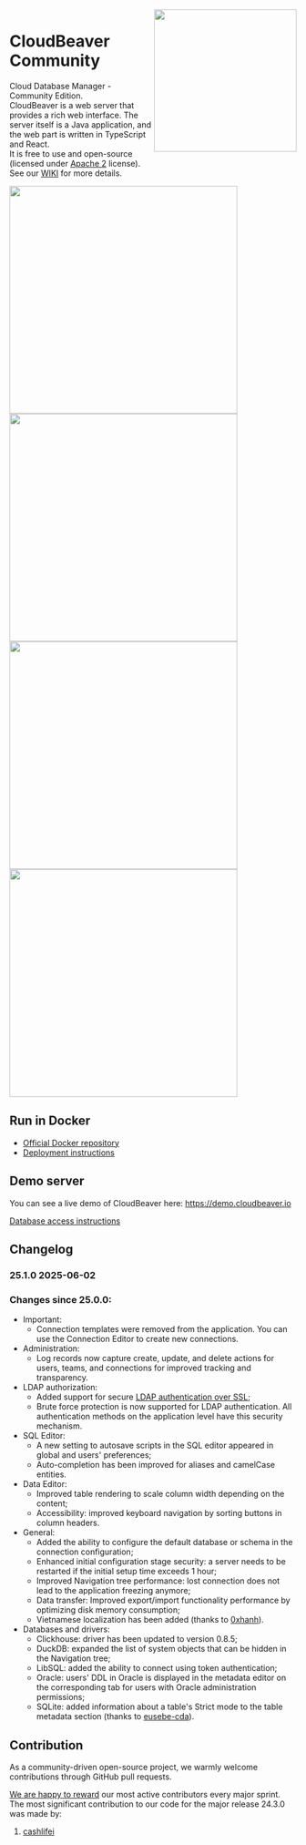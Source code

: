<img src="https://github.com/dbeaver/cloudbeaver/wiki/images/cloudbeaver-logo.png" align="right" width="250"/>

# CloudBeaver Community

Cloud Database Manager - Community Edition.  
CloudBeaver is a web server that provides a rich web interface. The server itself is a Java application, and the web part is written in TypeScript and React.  
It is free to use and open-source (licensed under [Apache 2](https://github.com/dbeaver/cloudbeaver/blob/devel/LICENSE) license).  
See our [WIKI](https://github.com/dbeaver/cloudbeaver/wiki) for more details. 

<a><img src="https://github.com/dbeaver/cloudbeaver/wiki/images/connection-creation-demo.png" width="400"/></a>
<img src="https://github.com/dbeaver/cloudbeaver/wiki/images/gis-demo.png" width="400"/>
<img src="https://github.com/dbeaver/cloudbeaver/wiki/images/data-transfer-demo.png" width="400"/>
<img src="https://github.com/dbeaver/cloudbeaver/wiki/images/sql-editor-demo.png" width="400"/>

## Run in Docker

- [Official Docker repository](https://hub.docker.com/r/dbeaver/cloudbeaver)
- [Deployment instructions](https://github.com/dbeaver/cloudbeaver/wiki/CloudBeaver-Deployment)

## Demo server

You can see a live demo of CloudBeaver here: https://demo.cloudbeaver.io  

[Database access instructions](https://github.com/dbeaver/cloudbeaver/wiki/Demo-Server)

## Changelog

### 25.1.0 2025-06-02
### Changes since 25.0.0:
- Important:
  -    Connection templates were removed from the application. You can use the Connection Editor to create new connections.
- Administration:
  -    Log records now capture create, update, and delete actions for users, teams, and connections for improved tracking and transparency.
- LDAP authorization:
  -    Added support for secure [LDAP authentication over SSL](https://github.com/dbeaver/cloudbeaver/wiki/LDAP-Authentication);
  -    Brute force protection is now supported for LDAP authentication. All authentication methods on the application level have this security mechanism.
- SQL Editor:
  -    A new setting to autosave scripts in the SQL editor appeared in global and users' preferences;
  -    Auto-completion has been improved for aliases and camelCase entities.
- Data Editor:
  -    Improved table rendering to scale column width depending on the content;
  -    Accessibility: improved keyboard navigation by sorting buttons in column headers.
- General:
  -    Added the ability to configure the default database or schema in the connection configuration;
  -    Enhanced initial configuration stage security: a server needs to be restarted if the initial setup time exceeds 1 hour;
  -    Improved Navigation tree performance: lost connection does not lead to the application freezing anymore;
  -    Data transfer: Improved export/import functionality performance by optimizing disk memory consumption;
  -    Vietnamese localization has been added (thanks to [0xhanh](https://github.com/0xhanh)).
- Databases and drivers:
  -    Clickhouse: driver has been updated to version 0.8.5;
  -    DuckDB: expanded the list of system objects that can be hidden in the Navigation tree;
  -    LibSQL: added the ability to connect using token authentication;
  -    Oracle: users' DDL in Oracle is displayed in the metadata editor on the corresponding tab for users with Oracle administration permissions;
  -    SQLite: added information about a table's Strict mode to the table metadata section (thanks to [eusebe-cda](https://github.com/eusebe-cda)).

## Contribution
As a community-driven open-source project, we warmly welcome contributions through GitHub pull requests. 

[We are happy to reward](https://dbeaver.com/help-dbeaver/) our most active contributors every major sprint.
The most significant contribution to our code for the major release 24.3.0 was made by:
1. [cashlifei](https://github.com/cashlifei)

